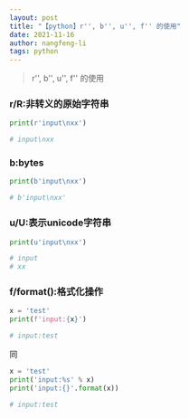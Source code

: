 ```yaml
---
layout: post 
title: "【python】r'', b'', u'', f'' 的使用"
date: 2021-11-16 
author: nangfeng-li 
tags: python
---
```



> r'', b'', u'', f'' 的使用


### r/R:非转义的原始字符串

```python
print(r'input\nxx')

# input\nxx
```

### b:bytes

```python
print(b'input\nxx')

# b'input\nxx'
```

### u/U:表示unicode字符串

```python
print(u'input\nxx')

# input
# xx
```

### f/format():格式化操作

```python
x = 'test'
print(f'input:{x}')

# input:test
```

同

```python
x = 'test'
print('input:%s' % x)
print('input:{}'.format(x))

# input:test
```